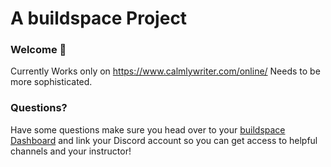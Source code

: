 # A buildspace Project 
### Welcome 👋
Currently Works only on https://www.calmlywriter.com/online/
Needs to be more sophisticated.

### **Questions?**
Have some questions make sure you head over to your [buildspace Dashboard](https://buildspace.so/p/build-ai-writing-assistant-gpt3) and link your Discord account so you can get access to helpful channels and your instructor!
